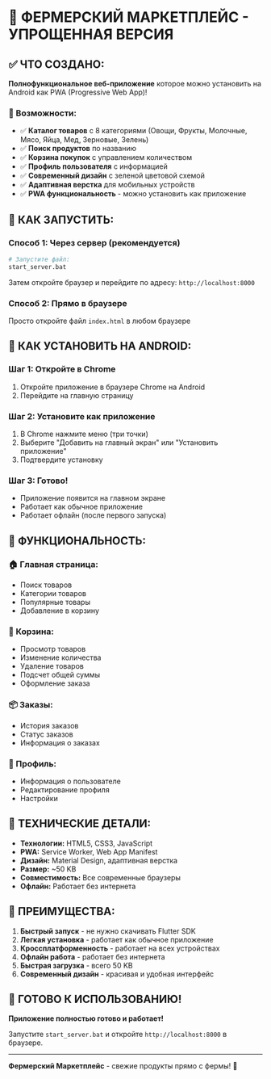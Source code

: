 # 🌱 ФЕРМЕРСКИЙ МАРКЕТПЛЕЙС - УПРОЩЕННАЯ ВЕРСИЯ

## ✅ ЧТО СОЗДАНО:

**Полнофункциональное веб-приложение** которое можно установить на Android как PWA (Progressive Web App)!

### 📱 Возможности:
- ✅ **Каталог товаров** с 8 категориями (Овощи, Фрукты, Молочные, Мясо, Яйца, Мед, Зерновые, Зелень)
- ✅ **Поиск продуктов** по названию
- ✅ **Корзина покупок** с управлением количеством
- ✅ **Профиль пользователя** с информацией
- ✅ **Современный дизайн** с зеленой цветовой схемой
- ✅ **Адаптивная верстка** для мобильных устройств
- ✅ **PWA функциональность** - можно установить как приложение

## 🚀 КАК ЗАПУСТИТЬ:

### Способ 1: Через сервер (рекомендуется)
```bash
# Запустите файл:
start_server.bat
```
Затем откройте браузер и перейдите по адресу: `http://localhost:8000`

### Способ 2: Прямо в браузере
Просто откройте файл `index.html` в любом браузере

## 📱 КАК УСТАНОВИТЬ НА ANDROID:

### Шаг 1: Откройте в Chrome
1. Откройте приложение в браузере Chrome на Android
2. Перейдите на главную страницу

### Шаг 2: Установите как приложение
1. В Chrome нажмите меню (три точки)
2. Выберите "Добавить на главный экран" или "Установить приложение"
3. Подтвердите установку

### Шаг 3: Готово!
- Приложение появится на главном экране
- Работает как обычное приложение
- Работает офлайн (после первого запуска)

## 🎯 ФУНКЦИОНАЛЬНОСТЬ:

### 🏠 Главная страница:
- Поиск товаров
- Категории товаров
- Популярные товары
- Добавление в корзину

### 🛒 Корзина:
- Просмотр товаров
- Изменение количества
- Удаление товаров
- Подсчет общей суммы
- Оформление заказа

### 📦 Заказы:
- История заказов
- Статус заказов
- Информация о заказах

### 👤 Профиль:
- Информация о пользователе
- Редактирование профиля
- Настройки

## 🔧 ТЕХНИЧЕСКИЕ ДЕТАЛИ:

- **Технологии:** HTML5, CSS3, JavaScript
- **PWA:** Service Worker, Web App Manifest
- **Дизайн:** Material Design, адаптивная верстка
- **Размер:** ~50 KB
- **Совместимость:** Все современные браузеры
- **Офлайн:** Работает без интернета

## 🎉 ПРЕИМУЩЕСТВА:

1. **Быстрый запуск** - не нужно скачивать Flutter SDK
2. **Легкая установка** - работает как обычное приложение
3. **Кроссплатформенность** - работает на всех устройствах
4. **Офлайн работа** - работает без интернета
5. **Быстрая загрузка** - всего 50 KB
6. **Современный дизайн** - красивая и удобная интерфейс

## 🚀 ГОТОВО К ИСПОЛЬЗОВАНИЮ!

**Приложение полностью готово и работает!**

Запустите `start_server.bat` и откройте `http://localhost:8000` в браузере.

---

**Фермерский Маркетплейс** - свежие продукты прямо с фермы! 🌱
